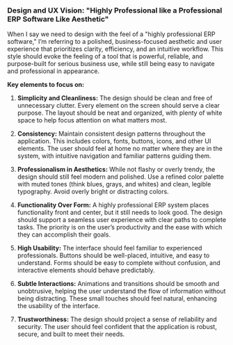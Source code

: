 ### Design and UX Vision: "Highly Professional like a Professional ERP Software Like Aesthetic"

When I say we need to design with the feel of a "highly professional ERP software," I’m referring to a polished, business-focused aesthetic and user experience that prioritizes clarity, efficiency, and an intuitive workflow. This style should evoke the feeling of a tool that is powerful, reliable, and purpose-built for serious business use, while still being easy to navigate and professional in appearance. 

**Key elements to focus on:**

1. **Simplicity and Cleanliness:** The design should be clean and free of unnecessary clutter. Every element on the screen should serve a clear purpose. The layout should be neat and organized, with plenty of white space to help focus attention on what matters most.

2. **Consistency:** Maintain consistent design patterns throughout the application. This includes colors, fonts, buttons, icons, and other UI elements. The user should feel at home no matter where they are in the system, with intuitive navigation and familiar patterns guiding them.

3. **Professionalism in Aesthetics:** While not flashy or overly trendy, the design should still feel modern and polished. Use a refined color palette with muted tones (think blues, grays, and whites) and clean, legible typography. Avoid overly bright or distracting colors.

4. **Functionality Over Form:** A highly professional ERP system places functionality front and center, but it still needs to look good. The design should support a seamless user experience with clear paths to complete tasks. The priority is on the user’s productivity and the ease with which they can accomplish their goals.

5. **High Usability:** The interface should feel familiar to experienced professionals. Buttons should be well-placed, intuitive, and easy to understand. Forms should be easy to complete without confusion, and interactive elements should behave predictably.

6. **Subtle Interactions:** Animations and transitions should be smooth and unobtrusive, helping the user understand the flow of information without being distracting. These small touches should feel natural, enhancing the usability of the interface.

7. **Trustworthiness:** The design should project a sense of reliability and security. The user should feel confident that the application is robust, secure, and built to meet their needs.
